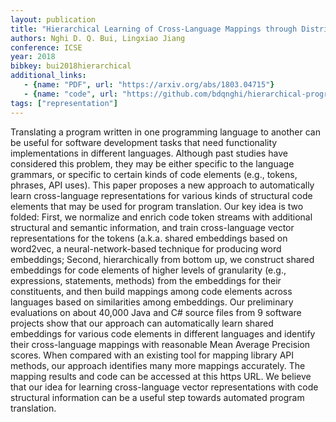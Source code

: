 ```yaml
---
layout: publication
title: "Hierarchical Learning of Cross-Language Mappings through Distributed Vector Representations for Code"
authors: Nghi D. Q. Bui, Lingxiao Jiang
conference: ICSE
year: 2018
bibkey: bui2018hierarchical
additional_links:
   - {name: "PDF", url: "https://arxiv.org/abs/1803.04715"}
   - {name: "code", url: "https://github.com/bdqnghi/hierarchical-programming-language-mapping"}
tags: ["representation"]
---
```

Translating a program written in one programming language to another can be useful for software development tasks that need functionality implementations in different languages. Although past studies have considered this problem, they may be either specific to the language grammars, or specific to certain kinds of code elements (e.g., tokens, phrases, API uses). This paper proposes a new approach to automatically learn cross-language representations for various kinds of structural code elements that may be used for program translation. Our key idea is two folded: First, we normalize and enrich code token streams with additional structural and semantic information, and train cross-language vector representations for the tokens (a.k.a. shared embeddings based on word2vec, a neural-network-based technique for producing word embeddings; Second, hierarchically from bottom up, we construct shared embeddings for code elements of higher levels of granularity (e.g., expressions, statements, methods) from the embeddings for their constituents, and then build mappings among code elements across languages based on similarities among embeddings. 
Our preliminary evaluations on about 40,000 Java and C# source files from 9 software projects show that our approach can automatically learn shared embeddings for various code elements in different languages and identify their cross-language mappings with reasonable Mean Average Precision scores. When compared with an existing tool for mapping library API methods, our approach identifies many more mappings accurately. The mapping results and code can be accessed at this https URL. We believe that our idea for learning cross-language vector representations with code structural information can be a useful step towards automated program translation.
